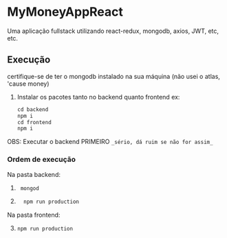 # MyMoneyAppReact
Uma aplicação fullstack utilizando react-redux, mongodb, axios, JWT, etc, etc.


## Execução
certifique-se de ter o mongodb instalado na sua máquina (não usei o atlas, 'cause money)

1. Instalar os pacotes tanto no backend quanto frontend
   ex:
   ```markdown
   cd backend
   npm i
   cd frontend
   npm i
   ```
OBS: Executar o backend PRIMEIRO `_sério, dá ruim se não for assim_`
### Ordem de execução
Na pasta backend:
1. ```markdown
    mongod
   
2. ```markdown
     npm run production

  Na pasta frontend:

3. ```markdown
   npm run production

